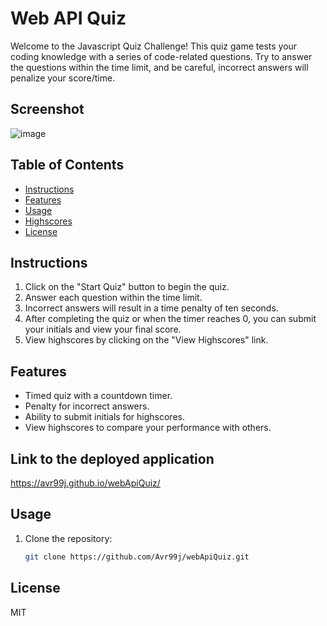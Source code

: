 # Web API Quiz

Welcome to the Javascript Quiz Challenge! This quiz game tests your coding knowledge with a series of code-related questions. Try to answer the questions within the time limit, and be careful, incorrect answers will penalize your score/time.

## Screenshot

![image](https://github.com/Avr99j/webApiQuiz/assets/71075582/fe0c0fcb-a05e-4f4a-bbad-ae9ee22835f9)


## Table of Contents

- [Instructions](#instructions)
- [Features](#features)
- [Usage](#usage)
- [Highscores](#highscores)
- [License](#license)

## Instructions

1. Click on the "Start Quiz" button to begin the quiz.
2. Answer each question within the time limit.
3. Incorrect answers will result in a time penalty of ten seconds.
4. After completing the quiz or when the timer reaches 0, you can submit your initials and view your final score.
5. View highscores by clicking on the "View Highscores" link.

## Features

- Timed quiz with a countdown timer.
- Penalty for incorrect answers.
- Ability to submit initials for highscores.
- View highscores to compare your performance with others.

## Link to the deployed application

https://avr99j.github.io/webApiQuiz/ 

## Usage

1. Clone the repository:

   ```bash
   git clone https://github.com/Avr99j/webApiQuiz.git

## License

MIT


